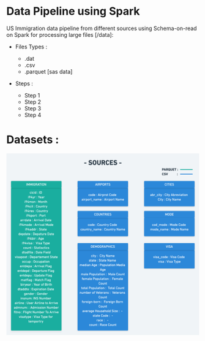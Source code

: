 # Data Pipeline using Spark 

US Immigration data pipeline from different sources using Schema-on-read on Spark for processing large files [/data]: 
 
 - Files Types : 
	 - .dat 
	 - .csv 
	 - .parquet [sas data]
	 
 - Steps : 
    - Step 1
    - Step 2 
    - Step 3 
    - Step 4
    
# Datasets : 
![Data Lineage](https://github.com/HamzaElHammoutidev/Data-Pipeline-using-Spark/blob/master/SourcesImage.png)
